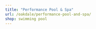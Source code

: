 ```yaml
---
title: "Performance Pool & Spa"
url: /oakdale/performance-pool-and-spa/
shop: swimming pool
---
```

